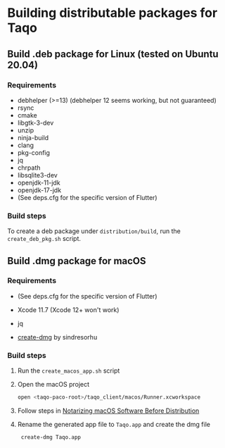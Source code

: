 # Building distributable packages for Taqo

## Build .deb package for Linux (tested on Ubuntu 20.04)

### Requirements

- debhelper (>=13) (debhelper 12 seems working, but not guaranteed)
- rsync
- cmake
- libgtk-3-dev
- unzip
- ninja-build
- clang
- pkg-config
- jq
- chrpath
- libsqlite3-dev
- openjdk-11-jdk 
- openjdk-17-jdk
- (See deps.cfg for the specific version of Flutter)

### Build steps
To create a deb package under `distribution/build`, run the `create_deb_pkg.sh`
script.

## Build .dmg package for macOS

### Requirements

- (See deps.cfg for the specific version of Flutter)  

- Xcode 11.7
  (Xcode 12+ won't work)

- jq

- [create-dmg](https://github.com/sindresorhus/create-dmg)  by sindresorhu

### Build steps

1. Run the `create_macos_app.sh` script
2. Open the macOS project

   ```bash
   open <taqo-paco-root>/taqo_client/macos/Runner.xcworkspace
   ```

3. Follow steps in [Notarizing macOS Software Before Distribution](https://developer.apple.com/documentation/security/notarizing_macos_software_before_distribution)

4. Rename the generated app file to `Taqo.app` and create the dmg file

   ```bash
    create-dmg Taqo.app
   ```